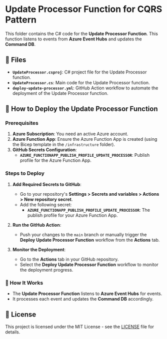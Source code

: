 # Update Processor Function for CQRS Pattern

This folder contains the C# code for the **Update Processor Function**. This function listens to events from **Azure Event Hubs** and updates the **Command DB**.

## 📑 Files

- **`UpdateProcessor.csproj`**: C# project file for the Update Processor function.
- **`UpdateProcessor.cs`**: Main code for the Update Processor function.
- **`deploy-update-processor.yml`**: GitHub Action workflow to automate the deployment of the Update Processor function.

## 🚀 How to Deploy the Update Processor Function

### Prerequisites

1. **Azure Subscription**: You need an active Azure account.
2. **Azure Function App**: Ensure the Azure Function App is created (using the Bicep template in the `/infrastructure` folder).
3. **GitHub Secrets Configuration**:
   - **`AZURE_FUNCTIONAPP_PUBLISH_PROFILE_UPDATE_PROCESSOR`**: Publish profile for the Azure Function App.

### Steps to Deploy

1. **Add Required Secrets to GitHub**:
   - Go to your repository's **Settings > Secrets and variables > Actions > New repository secret**.
   - Add the following secret:
     - **`AZURE_FUNCTIONAPP_PUBLISH_PROFILE_UPDATE_PROCESSOR`**: The publish profile for your Azure Function App.

2. **Run the GitHub Action**:
   - Push your changes to the `main` branch or manually trigger the **Deploy Update Processor Function** workflow from the **Actions** tab.

3. **Monitor the Deployment**:
   - Go to the **Actions** tab in your GitHub repository.
   - Select the **Deploy Update Processor Function** workflow to monitor the deployment progress.

### 📝 How It Works

- The **Update Processor Function** listens to **Azure Event Hubs** for events.
- It processes each event and updates the **Command DB** accordingly.

## 📄 License

This project is licensed under the MIT License - see the [LICENSE](../LICENSE) file for details.
